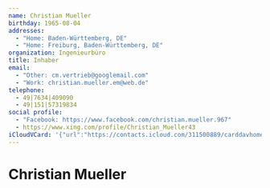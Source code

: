 ```yaml
---
name: Christian Mueller
birthday: 1965-08-04
addresses:
  - "Home: Baden-Württemberg, DE"
  - "Home: Freiburg, Baden-Württemberg, DE"
organization: Ingenieurbüro
title: Inhaber
email:
  - "Other: cm.vertrieb@googlemail.com"
  - "Work: christian.mueller.em@web.de"
telephone:
  - 49|7634|409090
  - 49|151|57319834
social profile:
  - "Facebook: https://www.facebook.com/christian.mueller.967"
  - https://www.xing.com/profile/Christian_Mueller43
iCloudVCard: '{"url":"https://contacts.icloud.com/311500889/carddavhome/card/MzUxZGE3ZmUtNTc3Yy00NTI5LWE5OWYtNGIxOTYxZmViZWY1.vcf","etag":"\"kmfhccyd\"","data":"BEGIN:VCARD\r\nVERSION:3.0\r\nFN:\r\nN:Mueller;Christian;;;\r\nUID:351da7fe-577c-4529-a99f-4b1961febef5\r\nBDAY;VALUE=date:1965-08-04\r\nADR;TYPE=HOME:;;;;Baden-Württemberg;;DE;\r\nADR;TYPE=HOME:;;;Freiburg;Baden-Württemberg;;DE;\r\nWP1.X-ABLABEL:Work\r\nWP2.X-ABLABEL:Work\r\nWP3.X-ABLABEL:Work\r\nWP4.X-ABLABEL:Home\r\nWP5.X-ABLABEL:Work\r\nitem0.X-ABLABEL:xing\r\nPRODID:ez-vcard 0.9.13-fc\r\nREV:2025-04-03T22:10:17Z\r\nORG:Ingenieurbüro;\r\nTITLE:Inhaber\r\nEMAIL;TYPE=OTHER:cm.vertrieb@googlemail.com\r\nEMAIL;TYPE=WORK:christian.mueller.em@web.de\r\nPHOTO;VALUE=uri:https://gateway.icloud.com/contacts/311500889/ck/card/6015e\r\n cb8a357c1065e125e7557bd7cbf\r\nTEL:49|7634|409090\r\nTEL:49|151|57319834\r\nX-SOCIALPROFILE;TYPE=facebook;X-USER=christian.mueller.967;X-USERID=1000000\r\n 00335062;X-DISPLAYNAME=Christian Mueller:https://www.facebook.com/christian\r\n .mueller.967\r\nitem0.X-SOCIALPROFILE;X-USER=Christian_Mueller43:https://www.xing.com/profi\r\n le/Christian_Mueller43\r\nEND:VCARD"}'
---
```

# Christian Mueller